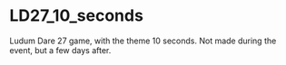 LD27_10_seconds
===============

Ludum Dare 27 game, with the theme 10 seconds. Not made during the event, but a few days after.
